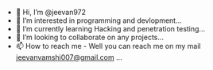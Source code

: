 - 👋 Hi, I’m @jeevan972
- 👀 I’m interested in programming and devlopment...
- 🌱 I’m currently learning Hacking and penetration testing...
- 💞️ I’m looking to collaborate on any projects...
- 📫 How to reach me - Well you can reach me on my mail jeevanvamshi007@gmail.com ...

<!---
jeevan972/jeevan972 is a ✨ special ✨ repository because its `README.md` (this file) appears on your GitHub profile.
You can click the Preview link to take a look at your changes.
--->
